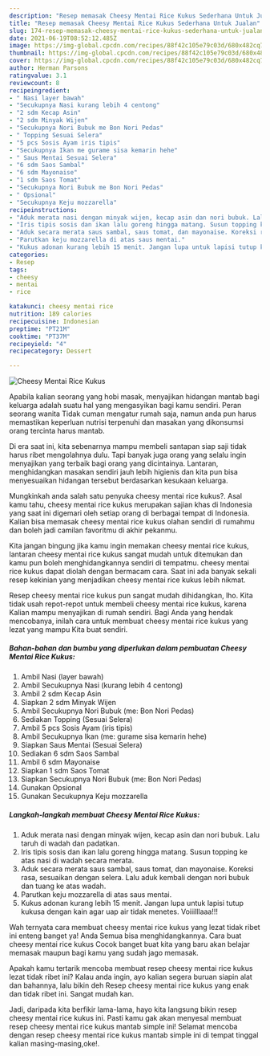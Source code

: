 ```yaml
---
description: "Resep memasak Cheesy Mentai Rice Kukus Sederhana Untuk Jualan"
title: "Resep memasak Cheesy Mentai Rice Kukus Sederhana Untuk Jualan"
slug: 174-resep-memasak-cheesy-mentai-rice-kukus-sederhana-untuk-jualan
date: 2021-06-19T08:52:12.485Z
image: https://img-global.cpcdn.com/recipes/88f42c105e79c03d/680x482cq70/cheesy-mentai-rice-kukus-foto-resep-utama.jpg
thumbnail: https://img-global.cpcdn.com/recipes/88f42c105e79c03d/680x482cq70/cheesy-mentai-rice-kukus-foto-resep-utama.jpg
cover: https://img-global.cpcdn.com/recipes/88f42c105e79c03d/680x482cq70/cheesy-mentai-rice-kukus-foto-resep-utama.jpg
author: Herman Parsons
ratingvalue: 3.1
reviewcount: 8
recipeingredient:
- " Nasi layer bawah"
- "Secukupnya Nasi kurang lebih 4 centong"
- "2 sdm Kecap Asin"
- "2 sdm Minyak Wijen"
- "Secukupnya Nori Bubuk me Bon Nori Pedas"
- " Topping Sesuai Selera"
- "5 pcs Sosis Ayam iris tipis"
- "Secukupnya Ikan me gurame sisa kemarin hehe"
- " Saus Mentai Sesuai Selera"
- "6 sdm Saos Sambal"
- "6 sdm Mayonaise"
- "1 sdm Saos Tomat"
- "Secukupnya Nori Bubuk me Bon Nori Pedas"
- " Opsional"
- "Secukupnya Keju mozzarella"
recipeinstructions:
- "Aduk merata nasi dengan minyak wijen, kecap asin dan nori bubuk. Lalu taruh di wadah dan padatkan."
- "Iris tipis sosis dan ikan lalu goreng hingga matang. Susun topping ke atas nasi di wadah secara merata."
- "Aduk secara merata saus sambal, saus tomat, dan mayonaise. Koreksi rasa, sesuaikan dengan selera. Lalu aduk kembali dengan nori bubuk dan tuang ke atas wadah."
- "Parutkan keju mozzarella di atas saus mentai."
- "Kukus adonan kurang lebih 15 menit. Jangan lupa untuk lapisi tutup kukusa dengan kain agar uap air tidak menetes. Voiiilllaaa!!!"
categories:
- Resep
tags:
- cheesy
- mentai
- rice

katakunci: cheesy mentai rice 
nutrition: 189 calories
recipecuisine: Indonesian
preptime: "PT21M"
cooktime: "PT37M"
recipeyield: "4"
recipecategory: Dessert

---
```



![Cheesy Mentai Rice Kukus](https://img-global.cpcdn.com/recipes/88f42c105e79c03d/680x482cq70/cheesy-mentai-rice-kukus-foto-resep-utama.jpg)

Apabila kalian seorang yang hobi masak, menyajikan hidangan mantab bagi keluarga adalah suatu hal yang mengasyikan bagi kamu sendiri. Peran seorang  wanita Tidak cuman mengatur rumah saja, namun anda pun harus memastikan keperluan nutrisi terpenuhi dan masakan yang dikonsumsi orang tercinta harus mantab.

Di era  saat ini, kita sebenarnya mampu membeli santapan siap saji tidak harus ribet mengolahnya dulu. Tapi banyak juga orang yang selalu ingin menyajikan yang terbaik bagi orang yang dicintainya. Lantaran, menghidangkan masakan sendiri jauh lebih higienis dan kita pun bisa menyesuaikan hidangan tersebut berdasarkan kesukaan keluarga. 



Mungkinkah anda salah satu penyuka cheesy mentai rice kukus?. Asal kamu tahu, cheesy mentai rice kukus merupakan sajian khas di Indonesia yang saat ini digemari oleh setiap orang di berbagai tempat di Indonesia. Kalian bisa memasak cheesy mentai rice kukus olahan sendiri di rumahmu dan boleh jadi camilan favoritmu di akhir pekanmu.

Kita jangan bingung jika kamu ingin memakan cheesy mentai rice kukus, lantaran cheesy mentai rice kukus sangat mudah untuk ditemukan dan kamu pun boleh menghidangkannya sendiri di tempatmu. cheesy mentai rice kukus dapat diolah dengan bermacam cara. Saat ini ada banyak sekali resep kekinian yang menjadikan cheesy mentai rice kukus lebih nikmat.

Resep cheesy mentai rice kukus pun sangat mudah dihidangkan, lho. Kita tidak usah repot-repot untuk membeli cheesy mentai rice kukus, karena Kalian mampu menyajikan di rumah sendiri. Bagi Anda yang hendak mencobanya, inilah cara untuk membuat cheesy mentai rice kukus yang lezat yang mampu Kita buat sendiri.

<!--inarticleads1-->

##### Bahan-bahan dan bumbu yang diperlukan dalam pembuatan Cheesy Mentai Rice Kukus:

1. Ambil  Nasi (layer bawah)
1. Ambil Secukupnya Nasi (kurang lebih 4 centong)
1. Ambil 2 sdm Kecap Asin
1. Siapkan 2 sdm Minyak Wijen
1. Ambil Secukupnya Nori Bubuk (me: Bon Nori Pedas)
1. Sediakan  Topping (Sesuai Selera)
1. Ambil 5 pcs Sosis Ayam (iris tipis)
1. Ambil Secukupnya Ikan (me: gurame sisa kemarin hehe)
1. Siapkan  Saus Mentai (Sesuai Selera)
1. Sediakan 6 sdm Saos Sambal
1. Ambil 6 sdm Mayonaise
1. Siapkan 1 sdm Saos Tomat
1. Siapkan Secukupnya Nori Bubuk (me: Bon Nori Pedas)
1. Gunakan  Opsional
1. Gunakan Secukupnya Keju mozzarella




<!--inarticleads2-->

##### Langkah-langkah membuat Cheesy Mentai Rice Kukus:

1. Aduk merata nasi dengan minyak wijen, kecap asin dan nori bubuk. Lalu taruh di wadah dan padatkan.
1. Iris tipis sosis dan ikan lalu goreng hingga matang. Susun topping ke atas nasi di wadah secara merata.
1. Aduk secara merata saus sambal, saus tomat, dan mayonaise. Koreksi rasa, sesuaikan dengan selera. Lalu aduk kembali dengan nori bubuk dan tuang ke atas wadah.
1. Parutkan keju mozzarella di atas saus mentai.
1. Kukus adonan kurang lebih 15 menit. Jangan lupa untuk lapisi tutup kukusa dengan kain agar uap air tidak menetes. Voiiilllaaa!!!




Wah ternyata cara membuat cheesy mentai rice kukus yang lezat tidak ribet ini enteng banget ya! Anda Semua bisa menghidangkannya. Cara buat cheesy mentai rice kukus Cocok banget buat kita yang baru akan belajar memasak maupun bagi kamu yang sudah jago memasak.

Apakah kamu tertarik mencoba membuat resep cheesy mentai rice kukus lezat tidak ribet ini? Kalau anda ingin, ayo kalian segera buruan siapin alat dan bahannya, lalu bikin deh Resep cheesy mentai rice kukus yang enak dan tidak ribet ini. Sangat mudah kan. 

Jadi, daripada kita berfikir lama-lama, hayo kita langsung bikin resep cheesy mentai rice kukus ini. Pasti kamu gak akan menyesal membuat resep cheesy mentai rice kukus mantab simple ini! Selamat mencoba dengan resep cheesy mentai rice kukus mantab simple ini di tempat tinggal kalian masing-masing,oke!.

